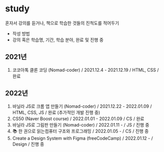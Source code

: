 # study
혼자서 강의를 듣거나, 책으로 학습한 것들의 진척도를 적어두기 

- 작성 방법
- 강의 혹은 학습명, 기간, 학습 분야, 완료 및 진행 중

## 2021년 
1. 코코아톡 클론 코딩 (Nomad-coder) / 2021.12.4 - 2021.12.19 / HTML, CSS / 완료

## 2022년
1. 바닐라 JS로 크롬 앱 만들기 (Nomad-coder) / 2021.12.22 - 2022.01.09 / HTML, CSS, JS / 완료 (추가적인 개발 진행 중)
2. CS50 (Naver Boost course) / 2022.01.01 - 2022.01.09 / CS / 완료
3. 바닐라 JS로 그림판 만들기 (Nomad-coder) / 2022.01.11 - / JS / 진행 중
4. 📚 한 권으로 읽는컴퓨터 구조와 프로그래밍 / 2022.01.05 - / CS / 진행 중
5. Create a Design System with Figma (freeCodeCamp) / 2022.01.12 - / Design / 진행 중
